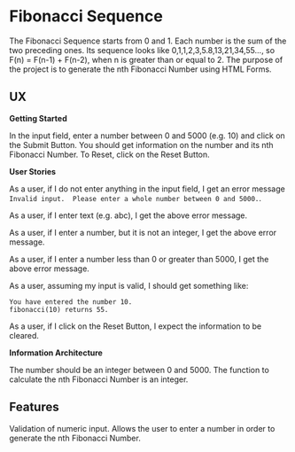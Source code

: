 # Fibonacci Sequence

The Fibonacci Sequence starts from 0 and 1.  Each number is the sum of the two preceding ones.  Its sequence looks like 0,1,1,2,3,5.8,13,21,34,55..., so F(n) = F(n-1) + F(n-2), when n is greater than or equal to 2. The purpose of the project is to generate the nth Fibonacci Number using HTML Forms.

## UX

**Getting Started**

In the input field, enter a number between 0 and 5000 (e.g. 10) and click on the Submit Button.  You should get information on the number and its nth Fibonacci Number.  To Reset, click on the Reset Button.

**User Stories**

As a user, if I do not enter anything in the input field, I get an error message `Invalid input.  Please enter a whole number between 0 and 5000.`.

As a user, if I enter text (e.g. abc), I get the above error message.

As a user, if I enter a number, but it is not an integer, I get the above error message.

As a user, if I enter a number less than 0 or greater than 5000, I get the above error message.

As a user, assuming my input is valid, I should get something like:

    You have entered the number 10.
    fibonacci(10) returns 55.

As a user, if I click on the Reset Button, I expect the information to be cleared.

**Information Architecture**

The number should be an integer between 0 and 5000.  The function to calculate the nth Fibonacci Number is an integer.

## Features

Validation of numeric input.  Allows the user to enter a number in order to generate the nth Fibonacci Number.

